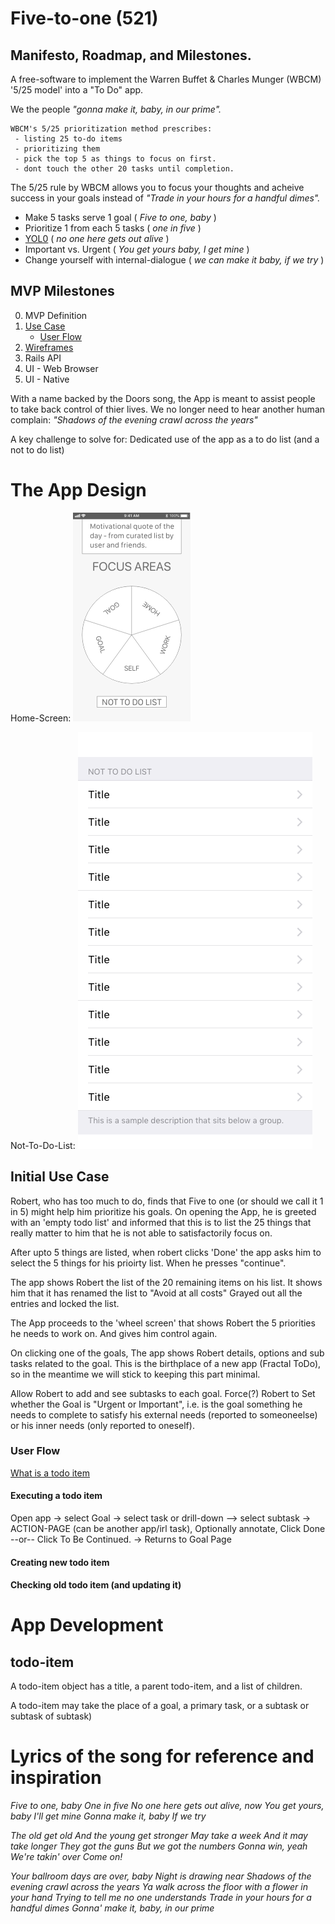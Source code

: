 # Five-to-one (521)
## Manifesto, Roadmap, and Milestones.
A free-software to implement the Warren Buffet &amp; Charles Munger (WBCM) '5/25 model' into a "To Do" app. 

We the people <i> "gonna make it, baby, in our prime". </i>
   
    WBCM's 5/25 prioritization method prescribes:
     - listing 25 to-do items
     - prioritizing them
     - pick the top 5 as things to focus on first.
     - dont touch the other 20 tasks until completion.
    
    
The 5/25 rule by WBCM allows you to focus your thoughts and acheive success in your goals instead of <i>"Trade in your hours for a handful dimes". </i>

- Make 5 tasks serve 1 goal ( *Five to one, baby* )
- Prioritize 1 from each 5 tasks ( *one in five* )
- [YOL0](#yol-now) ( *no one here gets out alive* )
- Important vs. Urgent ( *You get yours baby, I get mine* )
- Change yourself with internal-dialogue ( *we can make it baby, if we try* )

## MVP Milestones
0. MVP Definition 
1. [Use Case](#initial-use-case)
    * [User Flow](#user-flow)
2. [Wireframes](../Design-Documents/Wireframes)
3. Rails API
4. UI - Web Browser 
5. UI - Native

With a name backed by the Doors song, the App is meant to assist people to take back control of thier lives. We no longer need to hear another human complain: <i> "Shadows of the evening crawl across the years" </i>

A key challenge to solve for: Dedicated use of the app as a to do list (and a not to do list)

# The App Design 

Home-Screen:
![alt text][home-screen]

[home-screen]:https://github.com/toknowjoyman/five-to-one/raw/master/Design-Plan/Wireframes/Getta-User_Dashboard.png "Circular 5 mode - First Draft"

Not-To-Do-List:
![alt text][notToDo-list]

[notToDo-list]: https://github.com/toknowjoyman/five-to-one/raw/master/Design-Plan/Wireframes/Getta-Not_to_do_list.png "Task List - First Draft"

## Initial Use Case
Robert, who has too much to do, finds that Five to one (or should we call it 1 in 5) might help him prioritize his goals. 
On opening the App, he is greeted with an 'empty todo list' and informed that this is to list the 25 things that really matter to him that he is not able to satisfactorily focus on. 

After upto 5 things are listed, when robert clicks 'Done' the app asks him to select the 5 things for his prioirty list. When he presses "continue".

The app shows Robert the list of the 20 remaining items on his list. It shows him that it has renamed the list to "Avoid at all costs" Grayed out all the entries and locked the list. 

The App proceeds to the 'wheel screen' that shows Robert the 5 priorities he needs to work on. And gives him control again. 

On clicking one of the goals, The app shows Robert details, options and sub tasks related to the goal. 
This is the birthplace of a new app (Fractal ToDo), so in the meantime we will stick to keeping this part minimal. 

Allow Robert to add and see subtasks to each goal. Force(?) Robert to Set whether the Goal is "Urgent or Important", i.e. is the goal something he needs to complete to satisfy his external needs (reported to someoneelse) or his inner needs (only reported to oneself). 


### User Flow
[What is a todo item](#todo-item)

#### Executing a todo item

Open app -> select Goal -> select task or drill-down –> select subtask -> ACTION-PAGE (can be another app/irl task), Optionally annotate, Click Done --or-- Click To Be Continued. -> Returns to Goal Page

#### Creating new todo item


#### Checking old todo item (and updating it) 

# App Development 

## todo-item
A todo-item object has a title, a parent todo-item, and a list of children.

A todo-item may take the place of a goal, a primary task, or a subtask or subtask of subtask)

# Lyrics of the song for reference and inspiration
<i> Five to one, baby
One in five
No one here gets out alive, now
You get yours, baby
I'll get mine
Gonna make it, baby
If we try

<i>The old get old
And the young get stronger
May take a week
And it may take longer
They got the guns
But we got the numbers
Gonna win, yeah
We're takin' over
Come on!

<i>Your ballroom days are over, baby
Night is drawing near
Shadows of the evening crawl across the years
Ya walk across the floor with a flower in your hand
Trying to tell me no one understands
Trade in your hours for a handful dimes
Gonna' make it, baby, in our prime
